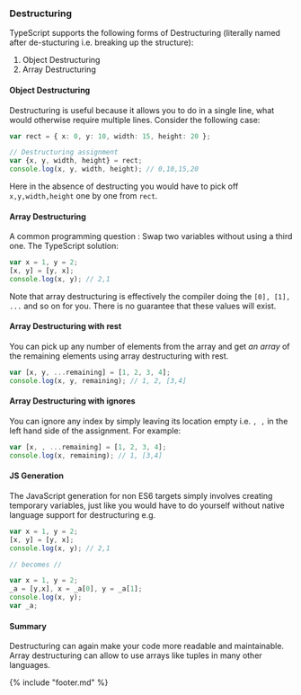 ### Destructuring

TypeScript supports the following forms of Destructuring (literally named after de-stucturing i.e. breaking up the structure):

1. Object Destructuring
1. Array Destructuring

#### Object Destructuring
Destructuring  is useful because it allows you to do in a single line, what would otherwise require multiple lines. Consider the following case:

```ts
var rect = { x: 0, y: 10, width: 15, height: 20 };

// Destructuring assignment
var {x, y, width, height} = rect;
console.log(x, y, width, height); // 0,10,15,20
```
Here in the absence of destructing you would have to pick off `x,y,width,height` one by one from `rect`.

#### Array Destructuring
A common programming question : Swap two variables without using a third one. The TypeScript solution:

```ts
var x = 1, y = 2;
[x, y] = [y, x];
console.log(x, y); // 2,1
```
Note that array destructuring is effectively the compiler doing the `[0], [1], ...` and so on for you. There is no guarantee that these values will exist.

#### Array Destructuring with rest
You can pick up any number of elements from the array and get *an array* of the remaining elements using array destructuring with rest.

```ts
var [x, y, ...remaining] = [1, 2, 3, 4];
console.log(x, y, remaining); // 1, 2, [3,4]
```

#### Array Destructuring with ignores
You can ignore any index by simply leaving its location empty i.e. `, ,` in the left hand side of the assignment. For example:
```ts
var [x, , ...remaining] = [1, 2, 3, 4];
console.log(x, remaining); // 1, [3,4]
```

#### JS Generation
The JavaScript generation for non ES6 targets simply involves creating temporary variables, just like you would have to do yourself without native language support for destructuring e.g.

```ts
var x = 1, y = 2;
[x, y] = [y, x];
console.log(x, y); // 2,1

// becomes //

var x = 1, y = 2;
_a = [y,x], x = _a[0], y = _a[1];
console.log(x, y);
var _a;
```

#### Summary
Destructuring can again make your code more readable and maintainable. Array destructuring can allow to use arrays like tuples in many other languages.


{% include "footer.md" %}
